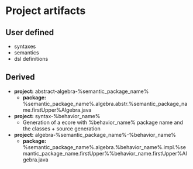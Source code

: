 # Project artifacts

## User defined

- syntaxes
- semantics
- dsl definitions

## Derived

- **project:** abstract-algebra-%semantic\_package\_name%
  - **package:** %semantic\_package\_name%.algebra.abstr.%semantic\_package\_name.firstUpper%Algebra.java
- **project:** syntax-%behavior\_name%
  - Generation of a ecore with %behavior\_name% package name and the classes + source generation
- **project:** algebra-%semantic\_package\_name%-%behavior\_name%
  - **package:** %semantic\_package\_name%.algebra.%behavior\_name%.impl.%semantic\_package\_name.firstUpper%%behavior_name.firstUpper%Algebra.java